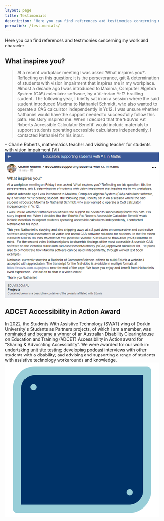 ```yaml
---
layout: page
title: Testimonials
description: "Here you can find references and testimonies concerning my work and character."
permalink: /testimonials/
---
```


Here you can find references and testimonies concerning my work and character.

## What inspires you?
> At a recent workplace meeting I was asked ‘What inspires you?’. Reflecting on this question; it is the perseverance, grit & determination of students with vision impairment that inspires me in my workplace.
Almost a decade ago I was introduced to Maxima, Computer Algebra System (CAS) calculator software, by a Victorian Yr.12 brailling student. The following year, I briefly sat in on a session where the said student introduced Maxima to Nathaniel Schmidt, who also wanted to operate a CAS calculator independently in Yr.12.
I was unsure whether Nathaniel would have the support needed to successfully follow this path. His story inspired me. When I decided that the ‘EduVis Pat Roberts Accessible Calculator Benefit’ would include materials to support students operating accessible calculators independently, I contacted Nathaniel for his input.

&ndash; Charlie Roberts, mathematics teacher and visiting teacher for students with vision impairment (VI)
![Image containing screenshot of above quote from a Facebook post by Charlie via a Facebook group for supporters of VI students studying maths.](/assets/images/testimonial_c-r.png)

## ADCET Accessibility in Action Award
In 2022, the Students With Assistive Technology (SWAT) wing of Deakin University's Students as Partners projects, of which I am a member, was [nominated and became a winner](https://dteach.deakin.edu.au/2022/05/deakin-wins-big-at-the-accessibility-in-action-awards/) of an Australian Disability Clearinghouse on Education and Training (ADCET) Accessibility in Action award for &ldquo;Sharing & Advocating Accessibility&rdquo;. We were awarded for our work in: undertaking unit site testing; developing podcast interviews with other students with a disability; and advising and supporting a range of students with assistive technology workarounds and knowledge.
![Award](/assets/images/testimonial_swat.svg)